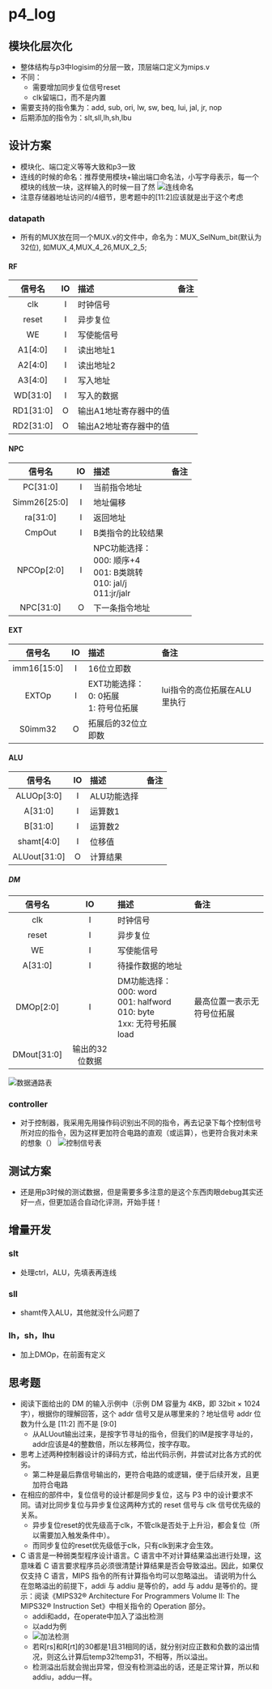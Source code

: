 # p4_log

## 模块化层次化

- 整体结构与p3中logisim的分层一致，顶层端口定义为mips.v
- 不同：
  - 需要增加同步复位信号reset
  - clk留端口，而不是内置
- 需要支持的指令集为：add, sub, ori, lw, sw, beq, lui, jal, jr, nop
- 后期添加的指令为：slt,sll,lh,sh,lbu

## 设计方案

- 模块化、端口定义等等大致和p3一致
- 连线的时候的命名：推荐使用模块+输出端口命名法，小写字母表示，每一个模块的线放一块，这样输入的时候一目了然
![连线命名](/pict/%E8%BF%9E%E7%BA%BF%E5%91%BD%E5%90%8D%E6%96%B9%E5%BC%8F.jpg)
- 注意存储器地址访问的/4细节，思考题中的[11:2]应该就是出于这个考虑

### datapath

- 所有的MUX放在同一个MUX.v的文件中，命名为：MUX_SelNum_bit(默认为32位), 如MUX_4,MUX_4_26,MUX_2_5;

#### RF

|信号名|IO|描述|备注|
|:-:|:-:|:-|:-|
|clk|I|时钟信号||
|reset|I|异步复位|
|WE|I|写使能信号||
|A1[4:0]|I|读出地址1||
|A2[4:0]|I|读出地址2|
|A3[4:0]|I|写入地址|
|WD[31:0]|I|写入的数据|
|RD1[31:0]|O|输出A1地址寄存器中的值|
|RD2[31:0]|O|输出A2地址寄存器中的值|

#### NPC

|信号名|IO|描述|备注|
|:-:|:-:|:-|:-|
|PC[31:0]|I|当前指令地址||
|Simm26[25:0]|I|地址偏移|
|ra[31:0]|I|返回地址|
|CmpOut|I|B类指令的比较结果|
|NPCOp[2:0]|I|NPC功能选择：</br> 000: 顺序+4 </br> 001: B类跳转 </br>010: jal/j </br> 011:jr/jalr |
|NPC[31:0]|O|下一条指令地址|

#### EXT

信号名|IO|描述|备注|
|:-:|:-:|:-|:-|
|imm16[15:0]|I|16位立即数|
|EXTOp|I|EXT功能选择：</br> 0: 0拓展 </br> 1: 符号位拓展|lui指令的高位拓展在ALU里执行|
|S0imm32|O|拓展后的32位立即数|

#### ALU

|信号名|IO|描述|备注|
|:-:|:-:|:-|:-|
|ALUOp[3:0]|I|ALU功能选择||
|A[31:0]|I|运算数1|
|B[31:0]|I|运算数2|
|shamt[4:0]|I|位移值|
|ALUout[31:0]|O|计算结果|

##### DM

|信号名|IO|描述|备注|
|:-:|:-:|:-|:-|
|clk|I|时钟信号||
|reset|I|异步复位|
|WE|I|写使能信号||
|A[31:0]|I|待操作数据的地址|
|DMOp[2:0]|I|DM功能选择：000: word </br> 001: halfword </br> 010: byte </br> 1xx: 无符号拓展load| 最高位置一表示无符号位拓展|
|DMout[31:0]|输出的32位数据|
![数据通路表](pict/%E6%95%B0%E6%8D%AE%E9%80%9A%E8%B7%AF%E8%A1%A8.jpg)

### controller

- 对于控制器，我采用先用操作码识别出不同的指令，再去记录下每个控制信号所对应的指令，因为这样更加符合电路的直观（或运算），也更符合我对未来的想象（）
![控制信号表](/pict/%E6%8E%A7%E5%88%B6%E4%BF%A1%E5%8F%B7%E8%A1%A8.jpg)

## 测试方案

- 还是用p3时候的测试数据，但是需要多多注意的是这个东西肉眼debug其实还好一点，但更加适合自动化评测，开始手搓！

## 增量开发

### slt

- 处理ctrl，ALU，先填表再连线

### sll

- shamt传入ALU，其他就没什么问题了

### lh，sh，lhu

- 加上DMOp，在前面有定义

## 思考题

- 阅读下面给出的 DM 的输入示例中（示例 DM 容量为 4KB，即 32bit × 1024字），根据你的理解回答，这个 addr 信号又是从哪里来的？地址信号 addr 位数为什么是 [11:2] 而不是 [9:0]
  - 从ALUout输出过来，是按字节寻址的指令，但我们的IM是按字寻址的，addr应该是4的整数倍，所以左移两位，按字存取。
- 思考上述两种控制器设计的译码方式，给出代码示例，并尝试对比各方式的优劣。
  - 第二种是最后靠信号输出的，更符合电路的或逻辑，便于后续开发，且更加符合电路
- 在相应的部件中，复位信号的设计都是同步复位，这与 P3 中的设计要求不同。请对比同步复位与异步复位这两种方式的 reset 信号与 clk 信号优先级的关系。
  - 异步复位reset的优先级高于clk，不管clk是否处于上升沿，都会复位（所以需要加入触发条件中）。
  - 而同步复位的reset优先级低于clk，只有clk到来才会生效。
- C 语言是一种弱类型程序设计语言。C 语言中不对计算结果溢出进行处理，这意味着 C 语言要求程序员必须很清楚计算结果是否会导致溢出。因此，如果仅仅支持 C 语言，MIPS 指令的所有计算指令均可以忽略溢出。 请说明为什么在忽略溢出的前提下，addi 与 addiu 是等价的，add 与 addu 是等价的。提示：阅读《MIPS32® Architecture For Programmers Volume II: The MIPS32® Instruction Set》中相关指令的 Operation 部分。
  - addi和add，在operate中加入了溢出检测
  - 以add为例
  - ![加法检测](pict/%E5%8A%A0%E6%B3%95%E6%A3%80%E6%B5%8B.jpg)
  - 若R[rs]和R[rt]的30都是1且31相同的话，就分别对应正数和负数的溢出情况，则这么计算后temp32!temp31，不相等，所以溢出。
  - 检测溢出后就会抛出异常，但没有检测溢出的话，还是正常计算，所以和addiu，addu一样。